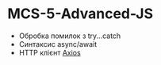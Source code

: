 # MCS-5-Advanced-JS

- Обробка помилок з try...catch
- Синтаксис async/await
- HTTP клієнт [Axios](https://axios-http.com/)